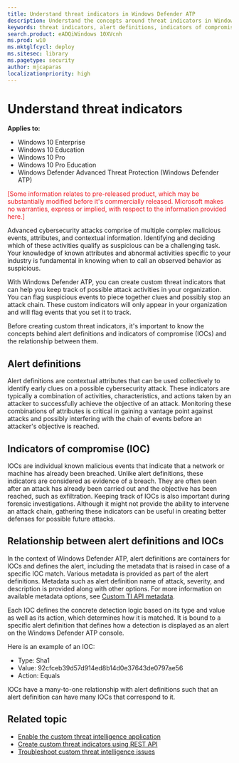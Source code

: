 ```yaml
---
title: Understand threat indicators in Windows Defender ATP
description: Understand the concepts around threat indicators in Windows Defender Advanced Threat Protection so that you can effectively create custom indicators for your organization.
keywords: threat indicators, alert definitions, indicators of compromise, ioc
search.product: eADQiWindows 10XVcnh
ms.prod: w10
ms.mktglfcycl: deploy
ms.sitesec: library
ms.pagetype: security
author: mjcaparas
localizationpriority: high
---
```


# Understand threat indicators

**Applies to:**

- Windows 10 Enterprise
- Windows 10 Education
- Windows 10 Pro
- Windows 10 Pro Education
- Windows Defender Advanced Threat Protection (Windows Defender ATP)

<span style="color:#ED1C24;">[Some information relates to pre-released product, which may be substantially modified before it's commercially released. Microsoft makes no warranties, express or implied, with respect to the information provided here.]</span>

Advanced cybersecurity attacks comprise of multiple complex malicious events, attributes, and contextual information. Identifying and deciding which of these activities qualify as suspicious can be a challenging task. Your knowledge of known attributes and abnormal activities specific to your industry is fundamental in knowing when to call an observed behavior as suspicious.

With Windows Defender ATP, you can create custom threat indicators that can help you keep track of possible attack activities in your organization. You can flag suspicious events to piece together clues and possibly stop an attack chain. These custom indicators will only appear in your organization and will flag events that you set it to track.

Before creating custom threat indicators, it's important to know the concepts behind alert definitions and indicators of compromise (IOCs) and the relationship between them.

## Alert definitions
Alert definitions are contextual attributes that can be used collectively to identify early clues on a possible cybersecurity attack. These indicators are typically a combination of activities, characteristics, and actions taken by an attacker to successfully achieve the objective of an attack. Monitoring these combinations of attributes is critical in gaining a vantage point against attacks and possibly interfering with the chain of events before an attacker's objective is reached.

## Indicators of compromise (IOC)
IOCs are individual known malicious events that indicate that a network or machine has already been breached. Unlike alert definitions, these indicators are considered as evidence of a breach. They are often seen after an attack has already been carried out and the objective has been reached, such as exfiltration. Keeping track of IOCs is also important during forensic investigations. Although it might not provide the ability to intervene an attack chain, gathering these indicators can be useful in creating better defenses for possible future attacks.

## Relationship between alert definitions and IOCs
In the context of Windows Defender ATP, alert definitions are containers for IOCs and defines the alert, including the metadata that is raised in case of a specific IOC match. Various metadata is provided as part of the alert definitions. Metadata such as alert definition name of attack, severity, and description is provided along with other options. For more information on available metadata options, see [Custom TI API metadata](custom-ti-api-windows-defender-advanced-threat-protection.md#custom-ti-api-metadata).

Each IOC defines the concrete detection logic based on its type and value as well as its action, which determines how it is matched. It is bound to a specific alert definition that defines how a detection is displayed as an alert on the Windows Defender ATP console.

Here is an example of an IOC:
  - Type: Sha1
  - Value:  92cfceb39d57d914ed8b14d0e37643de0797ae56
  - Action: Equals

IOCs have a many-to-one relationship with alert definitions such that an alert definition can have many IOCs that correspond to it.

## Related topic
- [Enable the custom threat intelligence application](enable-custom-ti-windows-defender-advanced-threat-protection.md)
- [Create custom threat indicators using REST API](custom-ti-api-windows-defender-advanced-threat-protection.md)
- [Troubleshoot custom threat intelligence issues](troubleshoot-custom-ti-windows-defender-advanced-threat-protection.md)
